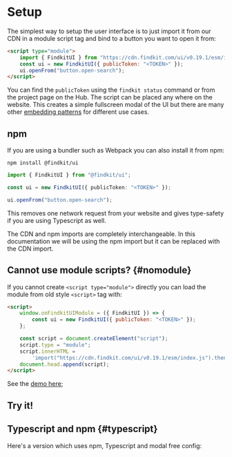 # Setup

The simplest way to setup the user interface is to just import it from our
CDN in a module script tag and bind to a button you want to open it from:

```html
<script type="module">
	import { FindkitUI } from "https://cdn.findkit.com/ui/v0.19.1/esm/index.js";
	const ui = new FindkitUI({ publicToken: "<TOKEN>" });
	ui.openFrom("button.open-search");
</script>
```

You can find the `publicToken` using the `findkit status` command or from the
project page on the Hub. The script can be placed any where on the website.
This creates a simple fullscreen modal of the UI but there are many other
[embedding patterns](/ui/patterns/embedding/) for different use cases.

## npm

If you are using a bundler such as Webpack you can also install it from npm:

```
npm install @findkit/ui
```

```ts
import { FindkitUI } from "@findkit/ui";

const ui = new FindkitUI({ publicToken: "<TOKEN>" });

ui.openFrom("button.open-search");
```

This removes one network request from your website and gives type-safety if you
are using Typescript as well.

The CDN and npm imports are completely interchangeable. In this documentation
we will be using the npm import but it can be replaced with the CDN import.

## Cannot use module scripts? {#nomodule}

If you cannot create `<script type="module">` directly you can load the module from
old style `<script>` tag with:

```html
<script>
	window.onFindkitUIModule = ({ FindkitUI }) => {
		const ui = new FindkitUI({ publicToken: "<TOKEN>" });
	};

	const script = document.createElement("script");
	script.type = "module";
	script.innerHTML =
		'import("https://cdn.findkit.com/ui/v0.19.1/esm/index.js").then(onFindkitUIModule)';
	document.head.append(script);
</script>
```

See the [demo here](https://jsfiddle.net/6dagn0qy/6/);

## Try it!

<Codesandbox example="static/simple" />

## Typescript and npm {#typescript}

Here's a version which uses npm, Typescript and modal free config:

<Codesandbox example="bundled/typescript" />
